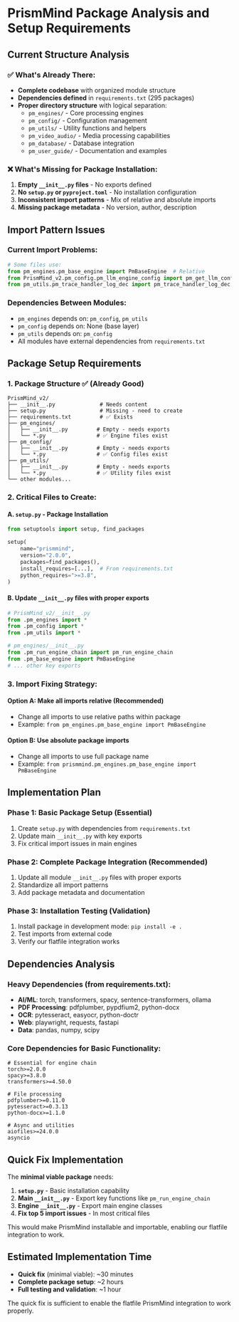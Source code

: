 # PrismMind Package Analysis and Setup Requirements

## Current Structure Analysis

### ✅ **What's Already There:**
- **Complete codebase** with organized module structure
- **Dependencies defined** in `requirements.txt` (295 packages)
- **Proper directory structure** with logical separation:
  - `pm_engines/` - Core processing engines
  - `pm_config/` - Configuration management
  - `pm_utils/` - Utility functions and helpers
  - `pm_video_audio/` - Media processing capabilities
  - `pm_database/` - Database integration
  - `pm_user_guide/` - Documentation and examples

### ❌ **What's Missing for Package Installation:**

1. **Empty `__init__.py` files** - No exports defined
2. **No `setup.py` or `pyproject.toml`** - No installation configuration
3. **Inconsistent import patterns** - Mix of relative and absolute imports
4. **Missing package metadata** - No version, author, description

## Import Pattern Issues

### Current Import Problems:
```python
# Some files use:
from pm_engines.pm_base_engine import PmBaseEngine  # Relative
from PrismMind_v2.pm_config.pm_llm_engine_config import pm_get_llm_config  # Absolute
from pm_utils.pm_trace_handler_log_dec import pm_trace_handler_log_dec  # Relative
```

### Dependencies Between Modules:
- `pm_engines` depends on: `pm_config`, `pm_utils`
- `pm_config` depends on: None (base layer)
- `pm_utils` depends on: `pm_config`
- All modules have external dependencies from `requirements.txt`

## Package Setup Requirements

### 1. **Package Structure** ✅ (Already Good)
```
PrismMind_v2/
├── __init__.py              # Needs content
├── setup.py                 # Missing - need to create
├── requirements.txt         # ✅ Exists
├── pm_engines/
│   ├── __init__.py         # Empty - needs exports
│   └── *.py                # ✅ Engine files exist
├── pm_config/
│   ├── __init__.py         # Empty - needs exports  
│   └── *.py                # ✅ Config files exist
├── pm_utils/
│   ├── __init__.py         # Empty - needs exports
│   └── *.py                # ✅ Utility files exist
└── other modules...
```

### 2. **Critical Files to Create:**

#### A. `setup.py` - Package Installation
```python
from setuptools import setup, find_packages

setup(
    name="prismmind",
    version="2.0.0",
    packages=find_packages(),
    install_requires=[...],  # From requirements.txt
    python_requires=">=3.8",
)
```

#### B. Update `__init__.py` files with proper exports
```python
# PrismMind_v2/__init__.py
from .pm_engines import *
from .pm_config import *
from .pm_utils import *

# pm_engines/__init__.py  
from .pm_run_engine_chain import pm_run_engine_chain
from .pm_base_engine import PmBaseEngine
# ... other key exports
```

### 3. **Import Fixing Strategy:**

#### Option A: **Make all imports relative** (Recommended)
- Change all imports to use relative paths within package
- Example: `from pm_engines.pm_base_engine import PmBaseEngine`

#### Option B: **Use absolute package imports**
- Change all imports to use full package name
- Example: `from prismmind.pm_engines.pm_base_engine import PmBaseEngine`

## Implementation Plan

### Phase 1: **Basic Package Setup** (Essential)
1. Create `setup.py` with dependencies from `requirements.txt`
2. Update main `__init__.py` with key exports
3. Fix critical import issues in main engines

### Phase 2: **Complete Package Integration** (Recommended)
1. Update all module `__init__.py` files with proper exports
2. Standardize all import patterns
3. Add package metadata and documentation

### Phase 3: **Installation Testing** (Validation)
1. Install package in development mode: `pip install -e .`
2. Test imports from external code
3. Verify our flatfile integration works

## Dependencies Analysis

### **Heavy Dependencies** (from requirements.txt):
- **AI/ML**: torch, transformers, spacy, sentence-transformers, ollama
- **PDF Processing**: pdfplumber, pypdfium2, python-docx
- **OCR**: pytesseract, easyocr, python-doctr
- **Web**: playwright, requests, fastapi
- **Data**: pandas, numpy, scipy

### **Core Dependencies for Basic Functionality:**
```
# Essential for engine chain
torch>=2.0.0
spacy>=3.8.0
transformers>=4.50.0

# File processing
pdfplumber>=0.11.0
pytesseract>=0.3.13
python-docx>=1.1.0

# Async and utilities
aiofiles>=24.0.0
asyncio
```

## Quick Fix Implementation

The **minimal viable package** needs:

1. **`setup.py`** - Basic installation capability
2. **Main `__init__.py`** - Export key functions like `pm_run_engine_chain`
3. **Engine `__init__.py`** - Export main engine classes
4. **Fix top 5 import issues** - In most critical files

This would make PrismMind installable and importable, enabling our flatfile integration to work.

## Estimated Implementation Time

- **Quick fix** (minimal viable): ~30 minutes
- **Complete package setup**: ~2 hours  
- **Full testing and validation**: ~1 hour

The quick fix is sufficient to enable the flatfile PrismMind integration to work properly.